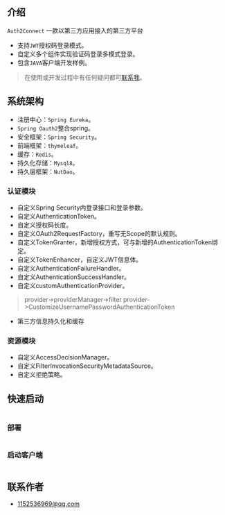 
## 介绍

`Auth2Connect` 一款以第三方应用接入的第三方平台

- 支持`JWT`授权码登录模式。
- 自定义多个组件实现验证码登录多模式登录。
- 包含`JAVA`客户端开发样例。

> 在使用或开发过程中有任何疑问都可[联系我](#联系作者)。

## 系统架构

- 注册中心：`Spring Eureka`。
- `Spring Oauth2`整合spring。
- 安全框架：`Spring Security`。
- 前端框架：`thymeleaf`。
- 缓存：`Redis`。
- 持久化存储：`Mysql8`。
- 持久层框架：`NutDao`。

### 认证模块

- 自定义Spring Security内登录接口和登录参数。
- 自定义AuthenticationToken。
- 自定义授权码长度。
- 自定义OAuth2RequestFactory，重写无Scope的默认规则。
- 自定义TokenGranter，新增授权方式，可与新增的AuthenticationToken绑定。
- 自定义TokenEnhancer，自定义JWT信息体。
- 自定义AuthenticationFailureHandler。
- 自定义AuthenticationSuccessHandler。
- 自定义customAuthenticationProvider。
> provider->providerManager->filter
> provider->CustomizeUsernamePasswordAuthenticationToken
- 第三方信息持久化和缓存

### 资源模块

- 自定义AccessDecisionManager。
- 自定义FilterInvocationSecurityMetadataSource。
- 自定义拒绝策略。

## 快速启动

```shell

```

### 部署

```shell

```

### 启动客户端

```shell

```

## 联系作者
- [1152536969@qq.com](mailto:1152536969@qq.com)
